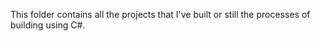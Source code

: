 This folder contains all the projects that I've built or still the processes of building using C#.

